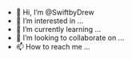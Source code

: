 - 👋 Hi, I’m @SwiftbyDrew
- 👀 I’m interested in ...
- 🌱 I’m currently learning ...
- 💞️ I’m looking to collaborate on ...
- 📫 How to reach me ...

<!---
SwiftbyDrew/SwiftbyDrew is a ✨ special ✨ repository because its `README.md` (this file) appears on your GitHub profile.
You can click the Preview link to take a look at your changes.
--->
